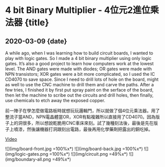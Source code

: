 # 4 bit Binary Multiplier - 4位元2進位乘法器 {title}
## 2020-03-09 {date}

A while ago, when I was learning how to build circuit boards, I wanted to play with logic gates. So I made a 4 bit binary multiplier using only logic gates. It’s also a good project to learn how computers work at the lowest level. The AND gates were made with diodes; OR gates were made with NPN transistors; XOR gates were a bit more complicated, so I used the IC CD4070 to save space. Since I need to drill lots of hole on the board,  might as well to use the CNC machine to drill them and carve the paths. After a few tries, I finished it by first put spray paint on the serface of the board, then let the machine to scribe out the circuits and drill holes, then finally, use chemicals to etch away the exposed copper.

前一陣子在學怎麼做電路板時就想玩玩邏輯門，所以就做了個4位元乘法器。用了整流子當AND，NPN電晶體當OR，XOR有點複雜所以直接用了CD4070。因為版子上的洞很多，所以想說乾脆用CNC車床來刻。試了幾種刻法後，最後是先在版子上噴漆，然後讓機器打洞跟刻出電路，最後再用化學藥劑把露出的銅吃掉。

[Video](https://drive.google.com/open?id=1N6qMalvWKzx9jIZYmV1X7-WryBjxAhc7)

![](img/board-front.jpg =100%x*)
![](img/board-back.jpg =100%x*)
![](img/logic-gates.png =100%x*)
![](img/circuit.png =49%x*)
![](img/boundary-all.png =49%x*)
